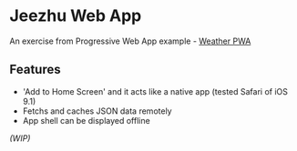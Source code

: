 # Jeezhu Web App

An exercise from Progressive Web App example - [Weather PWA](https://weather-pwa-sample.firebaseapp.com/final/)

## Features

- 'Add to Home Screen' and it acts like a native app (tested Safari of
iOS 9.1)
- Fetchs and caches JSON data remotely
- App shell can be displayed offline

*(WIP)*
